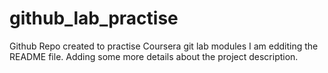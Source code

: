 # github_lab_practise
Github Repo created to practise Coursera git lab modules
I am edditing the README file. Adding some more details about the project description.
